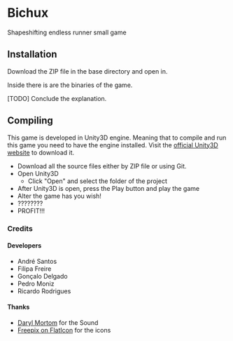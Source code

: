 # Bichux
Shapeshifting endless runner small game

## Installation

Download the ZIP file in the base directory and open in.

Inside there is are the binaries of the game.

[TODO] Conclude the explanation.

## Compiling

This game is developed in Unity3D engine. Meaning that to compile and run this game you need to have the engine installed.
Visit the [official Unity3D website](http://unity3d.com) to download it.

* Download all the source files either by ZIP file or using Git.
* Open Unity3D
  * Click "Open" and select the folder of the project
* After Unity3D is open, press the Play button and play the game
* Alter the game has you wish!
* ????????
* PROFIT!!!

### Credits

#### Developers
* André Santos
* Filipa Freire
* Gonçalo Delgado
* Pedro Moniz
* Ricardo Rodrigues

#### Thanks
* [Daryl Mortom](https://soundcloud.com/dazzman1) for the Sound
* [Freepix on FlatIcon](http://www.flaticon.com/authors/freepik) for the icons

